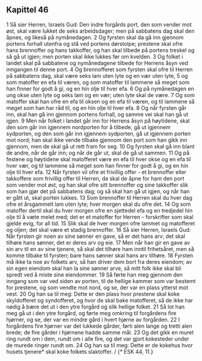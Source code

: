## Kapittel 46

1 Så sier Herren, Israels Gud: Den indre forgårds port, den som vender mot øst, skal være lukket de seks arbeidsdager; men på sabbatens dag skal den åpnes, og likeså på nymånedagen.
2 Og fyrsten skal da gå inn gjennom portens forhall utenfra og stå ved portens dørstolpe; prestene skal ofre hans brennoffer og hans takkoffer, og han skal tilbede på portens treskel og så gå ut igjen; men porten skal ikke lukkes før om kvelden.
3 Og folket i landet skal på sabbatene og nymånedagene tilbede for Herrens åsyn ved inngangen til denne port.
4 Og brennofferet som fyrsten skal ofre til Herren på sabbatens dag, skal være seks lam uten lyte og en vær uten lyte,
5 og som matoffer en efa til væren, og som matoffer til lammene så meget som han finner for godt å gi, og en hin olje til hver efa.
6 Og på nymånedagen en ung okse uten lyte og seks lam og en vær; uten lyte skal de være.
7 Og som matoffer skal han ofre en efa til oksen og en efa til væren, og til lammene så meget som han har råd til, og en hin olje til hver efa.
8 Og når fyrsten går inn, skal han gå inn gjennom portens forhall, og samme vei skal han gå ut igjen.
9 Men når folket i landet går inn for Herrens åsyn på høytidene, skal den som går inn igjennem nordporten for å tilbede, gå ut igjennem sydporten, og den som går inn igjennem sydporten, gå ut igjennem porten mot nord; han skal ikke vende tilbake gjennom den port som han gikk inn gjennom, men de skal gå ut rett fram for seg.
10 Og fyrsten skal gå inn blant de andre, når de går inn; og når de går ut, skal de gå ut sammen.
11 Og på festene og høytidene skal matofferet være en efa til hver okse og en efa til hver vær, og til lammene så meget som han finner for godt å gi, og en hin olje til hver efa.
12 Når fyrsten vil ofre et frivillig offer - et brennoffer eller takkoffere som frivillig offer til Herren, da skal de åpne for ham den port som vender mot øst, og han skal ofre sitt brennoffer og sine takkoffer slik som han gjør det på sabbatens dag; og så skal han gå ut igjen, og når han er gått ut, skal porten lukkes.
13 Som brennoffer til Herren skal du hver dag ofre et årsgammelt lam uten lyte; hver morgen skal du ofre det.
14 Og som matoffer dertil skal du hver morgen ofre en sjettedel efa og en tredjedel hin olje til å væte melet med; det er et matoffer for Herren - forskrifter som skal gjelde evig, for all tid.
15 Slik skal de hver morgen ofre lammet og matofferet og oljen; det skal være et stadig brennoffer.
16 Så sier Herren, Israels Gud: Når fyrsten gir noen av sine sønner en gave, så er det hans arv; det skal tilhøre hans sønner, det er deres arv og eie.
17 Men når han gir en gave av sin arv til en av sine tjenere, så skal det tilhøre ham inntil frihetsåret, men så komme tilbake til fyrsten; bare hans sønner skal hans arv tilhøre.
18 Fyrsten må ikke ta noe av folkets arv, så han driver dem bort fra deres eiendom; av sin egen eiendom skal han la sine sønner arve, så mitt folk ikke skal bli spredt ved å miste sine eiendommer.
19 Så førte han meg gjennom den inngang som var ved siden av porten, til de hellige kammer som var bestemt for prestene, og som vendte mot nord, og se, der var en plass ytterst mot vest.
20 Og han sa til meg: Dette er den plass hvor prestene skal koke skyldofferet og syndofferet, og hvor de skal bake matofferet, så de ikke har nødig å bære det ut i den ytre forgård og slik hellige folket.
21 Så lot han meg gå ut i den ytre forgård, og førte meg omkring til forgårdens fire hjørner, og se, der var en mindre gård i hvert hjørne av forgården.
22 I forgårdens fire hjørner var det lukkede gårder, førti alen lange og tretti alen brede; de fire gårder i hjørnene hadde samme mål.
23 Og det gikk en muret ring rundt om i dem, rundt om i alle fire, og det var gjort kokesteder under de murede ringer rundt om.
24 Og han sa til meg: Dette er de kokehus hvor husets tjenere* skal koke folkets slaktoffer. / {* ESK 44, 11.}
